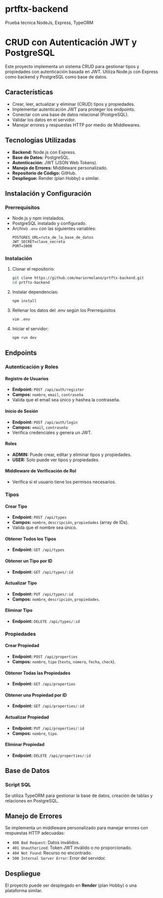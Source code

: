 # prtftx-backend
Prueba tecnica NodeJs, Express, TypeORM
# CRUD con Autenticación JWT y PostgreSQL

Este proyecto implementa un sistema CRUD para gestionar tipos y propiedades con autenticación basada en JWT. Utiliza Node.js con Express como backend y PostgreSQL como base de datos.

## Características

- Crear, leer, actualizar y eliminar (CRUD) tipos y propiedades.
- Implementar autenticación JWT para proteger los endpoints.
- Conectar con una base de datos relacional (PostgreSQL).
- Validar los datos en el servidor.
- Manejar errores y respuestas HTTP por medio de Middlewares.

## Tecnologías Utilizadas

- **Backend:** Node.js con Express.
- **Base de Datos:** PostgreSQL.
- **Autenticación:** JWT (JSON Web Tokens).
- **Manejo de Errores:** Middleware personalizado.
- **Repositorio de Código:** GitHub.
- **Despliegue:** Render (plan Hobby) o similar.

## Instalación y Configuración

### Prerrequisitos
- Node.js y npm instalados.
- PostgreSQL instalado y configurado.
- Archivo `.env` con las siguientes variables:
  ```env
  POSTGRES_URL=ruta_de_la_base_de_datos
  JWT_SECRET=clave_secreta
  PORT=3000
  ```

### Instalación

1. Clonar el repositorio:
   ```sh
   git clone https://github.com/mariormolano/prtftx-backend.git
   cd prtftx-backend
   ```
2. Instalar dependencias:
   ```sh
   npm install
   ```
3. Rellenar los datos del .env según los Prerrequisitos
   ```sh
   vim .env
   ```
4. Iniciar el servidor:
   ```sh
   npm run dev
   ```

## Endpoints

### Autenticación y Roles

#### Registro de Usuarios
- **Endpoint:** `POST /api/auth/register`
- **Campos:** `nombre`, `email`, `contraseña`
- Valida que el email sea único y hashea la contraseña.

#### Inicio de Sesión
- **Endpoint:** `POST /api/auth/login`
- **Campos:** `email`, `contraseña`
- Verifica credenciales y genera un JWT.

#### Roles
- **ADMIN:** Puede crear, editar y eliminar tipos y propiedades.
- **USER:** Solo puede ver tipos y propiedades.

#### Middleware de Verificación de Rol
- Verifica si el usuario tiene los permisos necesarios.

### Tipos

#### Crear Tipo
- **Endpoint:** `POST /api/types`
- **Campos:** `nombre`, `descripción`, `propiedades` (array de IDs).
- Valida que el nombre sea único.

#### Obtener Todos los Tipos
- **Endpoint:** `GET /api/types`

#### Obtener un Tipo por ID
- **Endpoint:** `GET /api/types/:id`

#### Actualizar Tipo
- **Endpoint:** `PUT /api/types/:id`
- **Campos:** `nombre`, `descripción`, `propiedades`.

#### Eliminar Tipo
- **Endpoint:** `DELETE /api/types/:id`

### Propiedades

#### Crear Propiedad
- **Endpoint:** `POST /api/properties`
- **Campos:** `nombre`, `tipo` (`texto`, `número`, `fecha`, `check`).

#### Obtener Todas las Propiedades
- **Endpoint:** `GET /api/properties`

#### Obtener una Propiedad por ID
- **Endpoint:** `GET /api/properties/:id`

#### Actualizar Propiedad
- **Endpoint:** `PUT /api/properties/:id`
- **Campos:** `nombre`, `tipo`.

#### Eliminar Propiedad
- **Endpoint:** `DELETE /api/properties/:id`

## Base de Datos

### Script SQL
Se utiliza TypeORM para gestionar la base de datos, creación de tablas y relaciones en PostgreSQL.

## Manejo de Errores

Se implementa un middleware personalizado para manejar errores con respuestas HTTP adecuadas:

- `400 Bad Request`: Datos inválidos.
- `401 Unauthorized`: Token JWT inválido o no proporcionado.
- `404 Not Found`: Recurso no encontrado.
- `500 Internal Server Error`: Error del servidor.

## Despliegue

El proyecto puede ser desplegado en **Render** (plan Hobby) o una plataforma similar.
